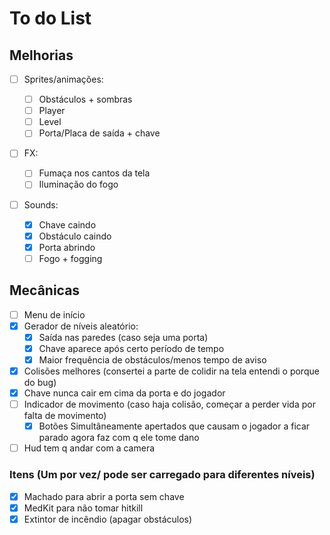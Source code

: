 # To do List

## Melhorias

- [ ] Sprites/animações:

  - [ ] Obstáculos + sombras
  - [ ] Player
  - [ ] Level
  - [ ] Porta/Placa de saída + chave

- [ ] FX:

  - [ ] Fumaça nos cantos da tela
  - [ ] Iluminação do fogo

- [ ] Sounds:
  - [x] Chave caindo
  - [x] Obstáculo caindo
  - [x] Porta abrindo
  - [ ] Fogo + fogging

## Mecânicas

- [ ] Menu de início
- [x] Gerador de níveis aleatório:
  - [x] Saída nas paredes (caso seja uma porta)
  - [x] Chave aparece após certo período de tempo
  - [x] Maior frequência de obstáculos/menos tempo de aviso
- [x] Colisões melhores (consertei a parte de colidir na tela entendi o porque do bug)
- [x] Chave nunca cair em cima da porta e do jogador
- [ ] Indicador de movimento (caso haja colisão, começar a perder vida por falta de movimento)
  - [x] Botões Simultâneamente apertados que causam o jogador a ficar parado agora faz com q ele tome dano
- [ ] Hud tem q andar com a camera

### Itens (Um por vez/ pode ser carregado para diferentes níveis)

- [x] Machado para abrir a porta sem chave
- [x] MedKit para não tomar hitkill
- [x] Extintor de incêndio (apagar obstáculos)
